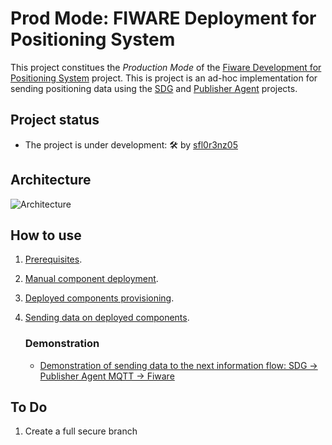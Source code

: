 # Prod Mode: FIWARE Deployment for Positioning System

This project constitues the *Production Mode* of the [Fiware Development for Positioning System]() project. This is project is an ad-hoc implementation for sending positioning data using the [SDG]() and [Publisher Agent]() projects.

## Project status

- The project is under development: 🛠 by [sfl0r3nz05](sfigueroa@ceit.es)

## Architecture

![Architecture](./documentation/images/ArchitectureK8s.png)

## How to use

1. [Prerequisites](./documentation/prerequisites.md).
2. [Manual component deployment](./documentation/manual_deployment.md).
3. [Deployed components provisioning](./documentation/provisioning.md).
4. [Sending data on deployed components](./documentation/sending_data.md).

   ### Demonstration

   - [Demonstration of sending data to the next information flow: SDG -> Publisher Agent MQTT -> Fiware](https://youtu.be/Ynww1Nbpxbc)

## To Do

1. Create a full secure branch
